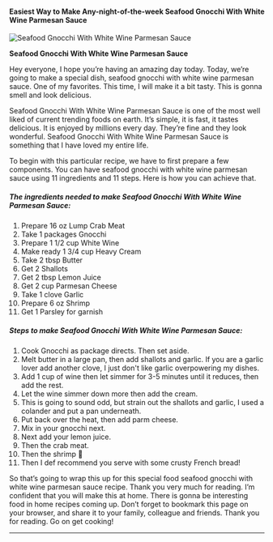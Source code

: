             

#### Easiest Way to Make Any-night-of-the-week Seafood Gnocchi With White Wine Parmesan Sauce

![Seafood Gnocchi With White Wine Parmesan Sauce](https://img-global.cpcdn.com/recipes/6171535157493760/751x532cq70/seafood-gnocchi-with-white-wine-parmesan-sauce-recipe-main-photo.jpg)

**Seafood Gnocchi With White Wine Parmesan Sauce**

Hey everyone, I hope you’re having an amazing day today. Today, we’re going to make a special dish, seafood gnocchi with white wine parmesan sauce. One of my favorites. This time, I will make it a bit tasty. This is gonna smell and look delicious.

Seafood Gnocchi With White Wine Parmesan Sauce is one of the most well liked of current trending foods on earth. It’s simple, it is fast, it tastes delicious. It is enjoyed by millions every day. They’re fine and they look wonderful. Seafood Gnocchi With White Wine Parmesan Sauce is something that I have loved my entire life.

To begin with this particular recipe, we have to first prepare a few components. You can have seafood gnocchi with white wine parmesan sauce using 11 ingredients and 11 steps. Here is how you can achieve that.

##### The ingredients needed to make Seafood Gnocchi With White Wine Parmesan Sauce:

1.  Prepare 16 oz Lump Crab Meat
2.  Take 1 packages Gnocchi
3.  Prepare 1 1/2 cup White Wine
4.  Make ready 1 3/4 cup Heavy Cream
5.  Take 2 tbsp Butter
6.  Get 2 Shallots
7.  Get 2 tbsp Lemon Juice
8.  Get 2 cup Parmesan Cheese
9.  Take 1 clove Garlic
10.  Prepare 6 oz Shrimp
11.  Get 1 Parsley for garnish

##### Steps to make Seafood Gnocchi With White Wine Parmesan Sauce:

1.  Cook Gnocchi as package directs. Then set aside.
2.  Melt butter in a large pan, then add shallots and garlic. If you are a garlic lover add another clove, I just don't like garlic overpowering my dishes.
3.  Add 1 cup of wine then let simmer for 3-5 minutes until it reduces, then add the rest.
4.  Let the wine simmer down more then add the cream.
5.  This is going to sound odd, but strain out the shallots and garlic, I used a colander and put a pan underneath.
6.  Put back over the heat, then add parm cheese.
7.  Mix in your gnocchi next.
8.  Next add your lemon juice.
9.  Then the crab meat.
10.  Then the shrimp 🍤
11.  Then I def recommend you serve with some crusty French bread!

So that’s going to wrap this up for this special food seafood gnocchi with white wine parmesan sauce recipe. Thank you very much for reading. I’m confident that you will make this at home. There is gonna be interesting food in home recipes coming up. Don’t forget to bookmark this page on your browser, and share it to your family, colleague and friends. Thank you for reading. Go on get cooking!

* * *